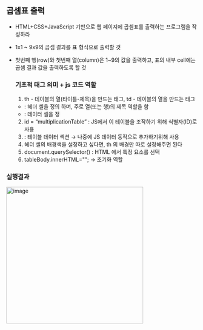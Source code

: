 ## 곱셈표 출력
- HTML+CSS+JavaScript 기반으로 웹 페이지에 곱셈표를 출력하는 프로그램을 작성하라
- 1x1 ~ 9x9의 곱셈 결과를 표 형식으로 출력할 것
- 첫번째 행(row)와 첫번째 열(column)은 1~9의 값을 출력하고, 표의 내부 cell에는 곱셈 결과 값을 출력하도록 할 것

  ### 기초적 태그 의미 + js 코드 역할
  1. th - 테이블의 열(타이틀-제목)을 만드는 태그, td - 테이블의 열을 만드는 태그
    - <th> : 헤더 셀을 정의 하며, 주로 열(또는 행)의 제목 역할을 함
    - <td> : 데이터 셀을 정
  2. id = “multiplicationTable” : JS에서 이 테이블을 조작하기 위해 식별자(ID)로 사용
  3. <tbody> : 테이블 데이터 섹션 → 나중에 JS 데이터 동작으로 추가하기위해 사용
  4. 헤더 셀의 배경색을 설정하고 싶다면, th 의 배경만 따로 설정해주면 된다
  5. document.querySelector() : HTML 에서 특정 요소를 선택
  6. tableBody.innerHTML="";  → 초기화 역할
 
### 실행결과
<img width="361" alt="image" src="https://github.com/user-attachments/assets/8808538a-8f8c-465b-acf4-037e48fafab1" />
